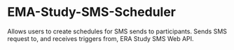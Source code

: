 # EMA-Study-SMS-Scheduler
Allows users to create schedules for SMS sends to participants. Sends SMS request to, and receives triggers from, ERA Study SMS Web API.

